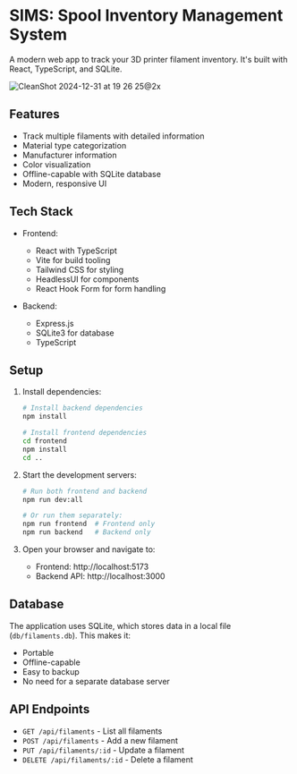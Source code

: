 # SIMS: Spool Inventory Management System

A modern web app to track your 3D printer filament inventory. It's built with React, TypeScript, and SQLite.

![CleanShot 2024-12-31 at 19 26 25@2x](https://github.com/user-attachments/assets/37979d7f-9ca2-42ba-b475-0cd54b84b5a3)

## Features

- Track multiple filaments with detailed information
- Material type categorization
- Manufacturer information
- Color visualization
- Offline-capable with SQLite database
- Modern, responsive UI

## Tech Stack

- Frontend:
  - React with TypeScript
  - Vite for build tooling
  - Tailwind CSS for styling
  - HeadlessUI for components
  - React Hook Form for form handling

- Backend:
  - Express.js
  - SQLite3 for database
  - TypeScript

## Setup

1. Install dependencies:
   ```bash
   # Install backend dependencies
   npm install

   # Install frontend dependencies
   cd frontend
   npm install
   cd ..
   ```

2. Start the development servers:
   ```bash
   # Run both frontend and backend
   npm run dev:all

   # Or run them separately:
   npm run frontend  # Frontend only
   npm run backend   # Backend only
   ```

3. Open your browser and navigate to:
   - Frontend: http://localhost:5173
   - Backend API: http://localhost:3000

## Database

The application uses SQLite, which stores data in a local file (`db/filaments.db`). This makes it:
- Portable
- Offline-capable
- Easy to backup
- No need for a separate database server

## API Endpoints

- `GET /api/filaments` - List all filaments
- `POST /api/filaments` - Add a new filament
- `PUT /api/filaments/:id` - Update a filament
- `DELETE /api/filaments/:id` - Delete a filament

